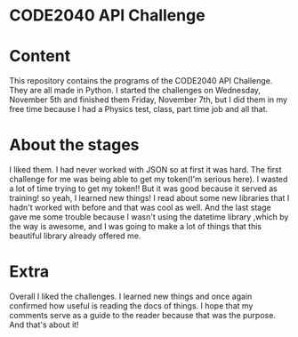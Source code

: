CODE2040 API Challenge
======================

# Content

This repository contains the programs of the CODE2040 API Challenge.
They are all made in Python. I started the challenges on Wednesday, November 5th
and finished them Friday, November 7th, but I did them in my free time because I had a
Physics test, class, part time job and all that.

# About the stages

I liked them. I had never worked with JSON so at first it was hard.
The first challenge for me was being able to get my token(I'm serious here). I wasted a
lot of time trying to get my token!! But it was good because it served as training! so yeah,
I learned new things! I read about some new libraries that I hadn't worked with before and that was
cool as well. And the last stage gave me some trouble because I wasn't using the datetime library
,which by the way is awesome, and I was going to make a lot of things that this beautiful library
already offered me.

# Extra

Overall I liked the challenges. I learned new things and once again confirmed how useful is reading
the docs of things. I hope that my comments serve as a guide to the reader because that was the purpose.
And that's about it!